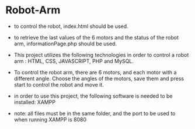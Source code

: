 # Robot-Arm
- to control the robot, index.html should be used.
- to retrieve the last values of the 6 motors and the status of the robot arm, informationPage.php should be used.

- This project utilizes the following technologies in order to control a robot arm : HTML, CSS, JAVASCRIPT, PHP and MySQL.

- To control the robot arm, there are 6 motors, and each motor with a different angle. Choose the angles of the motors, save them and press start to control the robot and move it.

- in order to use this project, the following software is needed to be installed: 
XAMPP

- note: all files must be in the same folder, and the port to be used to when running XAMPP is 8080

